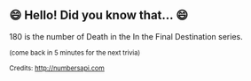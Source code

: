 ## :smile: Hello! Did you know that... :smile:
180 is the number of Death in the In the Final Destination series.

<sup>(come back in 5 minutes for the next trivia)</sup>


<sup>Credits: http://numbersapi.com</sup>
